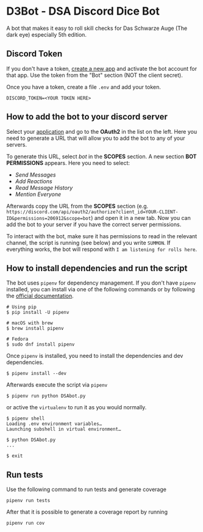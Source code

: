 # D3Bot - **D**SA **D**iscord **D**ice Bot

A bot that makes it easy to roll skill checks for Das Schwarze Auge (The dark eye) especially 5th edition.

## Discord Token

If you don't have a token, [create a new app](https://discord.com/developers/applications) and activate the bot account for that app. Use the token from the "Bot" section (NOT the client secret).

Once you have a token, create a file `.env` and add your token.

```
DISCORD_TOKEN=<YOUR TOKEN HERE>
```

## How to add the bot to your discord server

Select your [application](https://discord.com/developers/applications) and go to the **OAuth2** in the list on the left. Here you need to generate a URL that will allow you to add the bot to any of your servers.

To generate this URL, select _bot_ in the **SCOPES** section. A new section **BOT PERMISSIONS** appears. Here you need to select:
- _Send Messages_
- _Add Reactions_
- _Read Message History_
- _Mention Everyone_

Afterwards copy the URL from the **SCOPES** section (e.g. `https://discord.com/api/oauth2/authorize?client_id=YOUR-CLIENT-ID&permissions=206912&scope=bot`) and open it in a new tab. Now you can add the bot to your server if you have the correct server permissions.

To interact with the bot, make sure it has permissions to read in the relevant channel, the script is running (see below) and you write `SUMMON`. If everything works, the bot will respond with `I am listening for rolls here`.

## How to install dependencies and run the script

The bot uses `pipenv` for dependency management. If you don't have `pipenv` installed, you can install via one of the following commands or by following the [official documentation](https://pipenv.pypa.io/en/latest/install/#installing-pipenv).

``` sh-session
# Using pip
$ pip install -U pipenv

# macOS with brew
$ brew install pipenv

# Fedora
$ sudo dnf install pipenv
```

Once `pipenv` is installed, you need to install the dependencies and dev dependencies.

``` sh-session
$ pipenv install --dev
```

Afterwards execute the script via `pipenv` 

``` sh-session
$ pipenv run python DSAbot.py
```

or active the `virtualenv` to run it as you would normally.

``` sh-session
$ pipenv shell 
Loading .env environment variables…
Launching subshell in virtual environment…

$ python DSAbot.py
...

$ exit
```

## Run tests

Use the following command to run tests and generate coverage

``` sh-session
pipenv run tests
```

After that it is possible to generate a coverage report by running

``` sh-session
pipenv run cov
```
